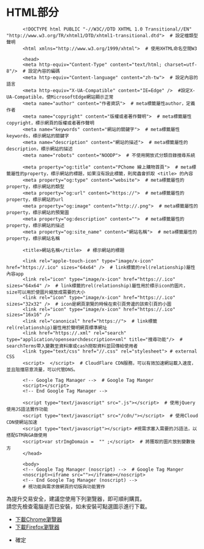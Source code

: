 <h1>HTML部分</h1>

          <!DOCTYPE html PUBLIC "-//W3C//DTD XHTML 1.0 Transitional//EN" "http://www.w3.org/TR/xhtml1/DTD/xhtml1-transitional.dtd">  # 設定檔類型聲明
          <html xmlns="http://www.w3.org/1999/xhtml">  # 使用XHTML命名空間W3 

          <head>
          <meta http-equiv="Content-Type" content="text/html; charset=utf-8"/>  # 設定內容的編碼
          <meta http-equiv="Content-language" content="zh-tw">  # 設定內容的語言
          <meta http-equiv="X-UA-Compatible" content="IE=Edge" />  #設定X-UA-Compatible，使MicrosoftEdge網站顯示正常
          <meta name="author" content="作者資訊">  # meta標籤屬性author，定義作者
          <meta name="copyright" content="版權或者著作聲明">  # meta標籤屬性copyright，標示網頁的版權或者著作聲明
          <meta name="keywords" content="網站的關鍵字">  # meta標籤屬性keywords，標示網站的關鍵字
          <meta name="description" content="網站的描述">  # meta標籤屬性的description，標示網站的描述
          <meta name="robots" content="NOODP">  # 不使用開放式分類目錄搜尋系統

          <meta property="og:title" content="PChome 線上購物首頁">  # meta標籤屬性的property，標示網站的標題，如果沒有設此標籤，則爬蟲會抓取 <title> 的內容
          <meta property="og:type" content="website">  # meta標籤屬性的property，標示網站的類型
          <meta property="og:url" content="https://">  # meta標籤屬性的property，標示網站的url
          <meta property="og:image" content="http://.png">  # meta標籤屬性的property，標示網站的預覽圖
          <meta property="og:description" content="">  # meta標籤屬性的property，標示網站的描述
          <meta property="og:site_name" content="網站名稱">  # meta標籤屬性的property，標示網站名稱

          <title>網站名稱</title>  # 標示網站的標題

          <link rel="apple-touch-icon" type="image/x-icon" href="https://.ico" sizes="64x64" />  # link標籤的rel(relationship)屬性內容app
          <link rel="icon" type="image/x-icon" href="https://.ico" sizes="64x64" />  # link標籤的rel(relationship)屬性用於標示icon的圖片，size可以用於使圖片縮放成需要的大小
          <link rel="icon" type="image/x-icon" href="https://.ico" sizes="32x32" />  # icon是網頁瀏覽的時候在索引頁旁邊的該索引頁的小圖
          <link rel="icon" type="image/x-icon" href="https://.ico" sizes="16x16" /> 
          <link rel="canonical" href="https://">  # link標籤rel(relationship)屬性用於聲明網頁標準網址
          <link href="https://.xml" rel="search" type="application/opensearchdescription+xml" title="搜尋功能"/>  # searchTerms帶入變數至資料庫或cash撈取資料並回傳給使用者
          <link type="text/css" href="//.css" rel="stylesheet"> # external CSS
          <script>  </script>  # CloudFlare CDN服務，可以有效加速網站載入速度，並且阻擋惡意流量，可以代管DNS。

          <!-- Google Tag Manager -->  # Google Tag Manger
          <script></script>
          <!-- End Google Tag Manager -->

          <script type="text/javascript" src=".js"></script>  # 使用jQuery使用JS語法實作功能
          <script type="text/javascript" src="/cdn/"></script>  # 使用Cloud CDN使網站加速
          <script type="text/javascript"></script> #視需求塞入需要的JS語法，以搭配GTM與GA做使用
          <script>var strImgDomain =  "" ;</script>  # 將獲取的圖片放到變數後方
          </head>

          <body>
          <!-- Google Tag Manager (noscript) -->  # Google Tag Manger
          <noscript><iframe src=""></iframe></noscript>
          <!-- End Google Tag Manager (noscript) -->
          # 視功能與需求做網頁的切版與功能實作

<!-- ie8-recommend start -->
<div class="ie8-recommend unblock">
 <span class="overlay-shadow"></span>
 <div class="overlay-lightbox">
  <p>為提升交易安全，建議您<span class="msg">使用下列瀏覽器</span>，即可順利購買。<br />請您先檢查電腦是否已安裝，如未安裝可點選圖示進行下載。</p>
  <ul class="list_browser">
   <li><a class="chrome" href="https://www.google.com.tw/chrome/browser/desktop/" target="_blank">下載Chrome瀏覽器</a></li>
   <li><a class="firefox" href="https://www.mozilla.org/zh-TW/firefox/new/" target="_blank">下載Firefox瀏覽器</a></li>
  </ul>
  <ul class="bar_tool">
   <li><span class="ui-btn b-submit">確定</span></li>
  </ul>

<!-- ie8-recommend end -->
<div class="autocomplete_overlay"></div>
          </body>
          </html>
